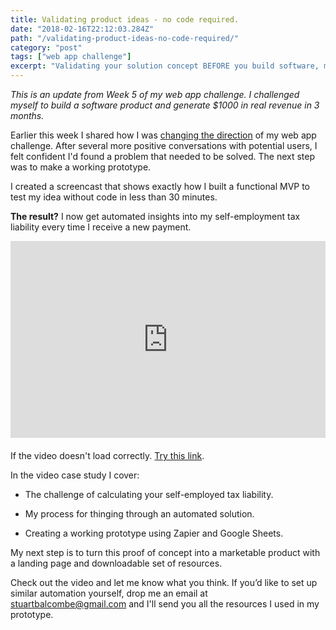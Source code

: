 ```yaml
---
title: Validating product ideas - no code required.
date: "2018-02-16T22:12:03.284Z"
path: "/validating-product-ideas-no-code-required/"
category: "post"
tags: ["web app challenge"]
excerpt: "Validating your solution concept BEFORE you build software, means you can ship earlier and learn faster. Step-by-step screencast inside."
---
```

*This is an update from Week 5 of my web app challenge. I challenged myself to build a software product and generate $1000 in real revenue in 3 months.*

Earlier this week I shared how I was [changing the direction](/a/solving-the-right-problems) of my web app challenge. After several more positive conversations with potential users, I felt confident I'd found a problem that needed to be solved. The next step was to make a working prototype.

I created a screencast that shows exactly how I built a functional MVP to test my idea without code in less than 30 minutes.

**The result?** I now get automated insights into my self-employment tax liability every time I receive a new payment.


<div class="wistia_responsive_padding" style="padding:62.5% 0 0 0;position:relative; margin-bottom: 20px;"><div class="wistia_responsive_wrapper" style="height:100%;left:0;position:absolute;top:0;width:100%;"><iframe src="https://fast.wistia.net/embed/iframe/dx2rfcoxyo?videoFoam=true" title="Wistia video player" allowtransparency="true" frameborder="0" scrolling="no" class="wistia_embed" name="wistia_embed" allowfullscreen mozallowfullscreen webkitallowfullscreen oallowfullscreen msallowfullscreen width="100%" height="100%"></iframe></div></div>
<script src="https://fast.wistia.net/assets/external/E-v1.js" async></script>

If the video doesn't load correctly. [Try this link](https://soapbox.wistia.com/videos/jvwgETFubd).

In the video case study I cover:

- The challenge of calculating your self-employed tax liability.

- My process for thinging through an automated solution.

- Creating a working prototype using Zapier and Google Sheets.

My next step is to turn this proof of concept into a marketable product with a landing page and downloadable set of resources. 

Check out the video and let me know what you think. If you’d like to set up similar automation yourself, drop me an email at [stuartbalcombe@gmail.com](mailto:stuartbalcombe@gmail.com) and I'll send you all the resources I used in my prototype.
